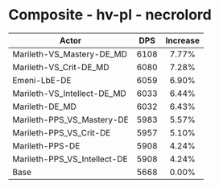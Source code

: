# Composite - hv-pl - necrolord
| Actor | DPS | Increase |
|---|:---:|:---:|
|Marileth-VS_Mastery-DE_MD|6108|7.77%|
|Marileth-VS_Crit-DE_MD|6080|7.28%|
|Emeni-LbE-DE|6059|6.90%|
|Marileth-VS_Intellect-DE_MD|6033|6.44%|
|Marileth-DE_MD|6032|6.43%|
|Marileth-PPS_VS_Mastery-DE|5983|5.57%|
|Marileth-PPS_VS_Crit-DE|5957|5.10%|
|Marileth-PPS-DE|5908|4.24%|
|Marileth-PPS_VS_Intellect-DE|5908|4.24%|
|Base|5668|0.00%|

